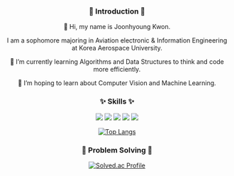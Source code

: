 <h3 align="center">🙌 Introduction 🙌</h3>
<div align="center">
👋 Hi, my name is Joonhyoung Kwon.

I am a sophomore majoring in Aviation electronic & Information Engineering at Korea Aerospace University.

🌱 I’m currently learning Algorithms and Data Structures to think and code more efficiently.

🔭 I’m hoping to learn about Computer Vision and Machine Learning.

</div>

<h3 align="center">✨ Skills ✨</h3>


<div align="center">

<img src="https://img.shields.io/badge/C-A8B9CC?style=for-the-badge&logo=C&logoColor=white"/>
<img src="https://img.shields.io/badge/C++-00599C?style=for-the-badge&logo=C++&logoColor=white"/>
<img src="https://img.shields.io/badge/Python-3776AB?style=for-the-badge&logo=Python&logoColor=white"/>
<img src="https://img.shields.io/badge/JavaScript-F7DF1E?style=for-the-badge&logo=JavaScript&logoColor=white"/>
<img src="https://img.shields.io/badge/Vim-019733?style=for-the-badge&logo=Vim&logoColor=white"/>


[![Top Langs](https://github-readme-stats.vercel.app/api/top-langs/?username=KwonPodo&layout=compact)](https://github.com/KwonPodo/github-readme-stats)

</div>

<h3 align="center">🦾 Problem Solving 🦾</h3>

<div align="center">

[![Solved.ac Profile](http://mazassumnida.wtf/api/v2/generate_badge?boj=kwonpodo)](https://solved.ac/kwonpodo/) </p>

</div>





<!--
**KwonPodo/KwonPodo** is a ✨ _special_ ✨ repository because its `README.md` (this file) appears on your GitHub profile.

Here are some ideas to get you started:

- 🔭 I’m currently working on ...
- 🌱 I’m currently learning ...
- 👯 I’m looking to collaborate on ...
- 🤔 I’m looking for help with ...
- 💬 Ask me about ...
- 📫 How to reach me: ...
- 😄 Pronouns: ...
- ⚡ Fun fact: ...
-->
